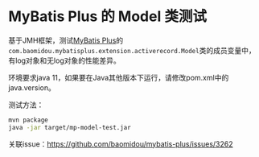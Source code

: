 # MyBatis Plus 的 Model 类测试

基于JMH框架，测试[MyBatis Plus](https://github.com/baomidou/mybatis-plus)的`com.baomidou.mybatisplus.extension.activerecord.Model`类的成员变量中，有log对象和无log对象的性能差异。

环境要求java 11，如果要在Java其他版本下运行，请修改pom.xml中的java.version。



测试方法：

```sh
mvn package
java -jar target/mp-model-test.jar
```



关联issue：https://github.com/baomidou/mybatis-plus/issues/3262

